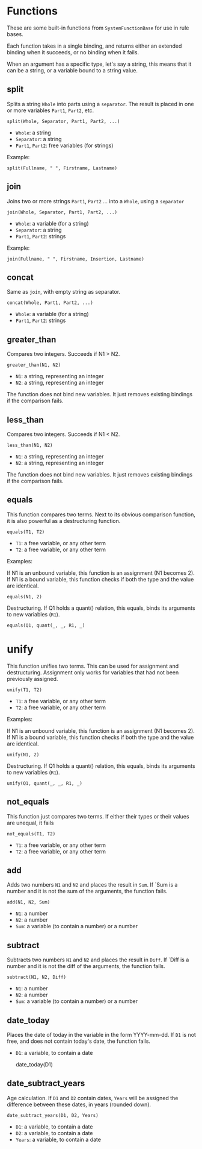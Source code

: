 # Functions

These are some built-in functions from `SystemFunctionBase` for use in rule bases.

Each function takes in a single binding, and returns either an extended binding when it succeeds, or no binding when it fails.  

When an argument has a specific type, let's say a string, this means that it can be a string, or a variable bound to a string value.

## split

Splits a string `Whole` into parts using a `separator`. The result is placed in one or more variables `Part1`, `Part2`, etc.

    split(Whole, Separator, Part1, Part2, ...)
 
* `Whole`: a string
* `Separator`: a string
* `Part1`, `Part2`: free variables (for strings)

Example:

    split(Fullname, " ", Firstname, Lastname) 

## join

Joins two or more strings `Part1`, `Part2` ... into a `Whole`, using a `separator`

    join(Whole, Separator, Part1, Part2, ...)
 
* `Whole`: a variable (for a string)
* `Separator`: a string
* `Part1`, `Part2`: strings

Example:

    join(Fullname, " ", Firstname, Insertion, Lastname)
    
## concat

Same as `join`, with empty string as separator.

    concat(Whole, Part1, Part2, ...)

* `Whole`: a variable (for a string)
* `Part1`, `Part2`: strings

## greater_than

Compares two integers. Succeeds if N1 > N2.

    greater_than(N1, N2)
    
* `N1`: a string, representing an integer
* `N2`: a string, representing an integer

The function does not bind new variables. It just removes existing bindings if the comparison fails.

## less_than

Compares two integers. Succeeds if N1 < N2.

    less_than(N1, N2)
    
* `N1`: a string, representing an integer
* `N2`: a string, representing an integer

The function does not bind new variables. It just removes existing bindings if the comparison fails.

## equals

This function compares two terms. Next to its obvious comparison function, it is also powerful as a destructuring function.

    equals(T1, T2)
    
* `T1`: a free variable, or any other term
* `T2`: a free variable, or any other term

Examples:

If N1 is an unbound variable, this function is an assignment (N1 becomes 2).
If N1 is a bound variable, this function checks if both the type and the value are identical.

    equals(N1, 2)
    
Destructuring. If Q1 holds a quant() relation, this equals, binds its arguments to new variables (`R1`).
    
    equals(Q1, quant(_, _, R1, _)        
    
# unify
    
This function unifies two terms. This can be used for assignment and destructuring. Assignment only works for variables that had not been previously assigned.

    unify(T1, T2)
    
* `T1`: a free variable, or any other term
* `T2`: a free variable, or any other term

Examples:

If N1 is an unbound variable, this function is an assignment (N1 becomes 2).
If N1 is a bound variable, this function checks if both the type and the value are identical.

    unify(N1, 2)
    
Destructuring. If Q1 holds a quant() relation, this equals, binds its arguments to new variables (`R1`).
    
    unify(Q1, quant(_, _, R1, _)

## not_equals

This function just compares two terms. If either their types or their values are unequal, it fails 

    not_equals(T1, T2)
    
* `T1`: a free variable, or any other term
* `T2`: a free variable, or any other term

## add

Adds two numbers `N1` and `N2` and places the result in `Sum`. If `Sum  is a number and it is not the sum of the arguments, the function fails.  

    add(N1, N2, Sum)
    
* `N1`: a number
* `N2`: a number
* `Sum`: a variable (to contain a number) or a number

## subtract

Subtracts two numbers `N1` and `N2` and places the result in `Diff`. If `Diff  is a number and it is not the diff of the arguments, the function fails.  

    subtract(N1, N2, Diff)
    
* `N1`: a number
* `N2`: a number
* `Sum`: a variable (to contain a number) or a number

## date_today

Places the date of today in the variable in the form YYYY-mm-dd. If `D1` is not free, and does not contain today's date, the function fails.

* `D1`: a variable, to contain a date

    date_today(D1)

## date_subtract_years

Age calculation. If `D1` and `D2` contain dates, `Years` will be assigned the difference between these dates, in years (rounded down).  

    date_subtract_years(D1, D2, Years)
    
* `D1`: a variable, to contain a date
* `D2`: a variable, to contain a date
* `Years`: a variable, to contain a date
